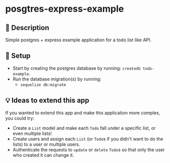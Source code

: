 # posgtres-express-example

## :orange_book: Description

Simple postgres + express example application for a todo list like API.

## :wrench: Setup

- Start by creating the postgres database by running: `createdb todo-example`.
- Run the database migration(s) by running:
  - `sequelize db:migrate`

## :bulb: Ideas to extend this app

If you wanted to extend this app and make this application more complex, you could try:

- Create a `List` model and make each `Todo` fall under a specific list, or even multiple lists!
- Create users and assign each `List` (or `Todo`s if you didn't want to do the lists) to a user or multiple users.
- Authenticate the requests to `update` or `delete` `Todo`s so that only the user who created it can change it.
